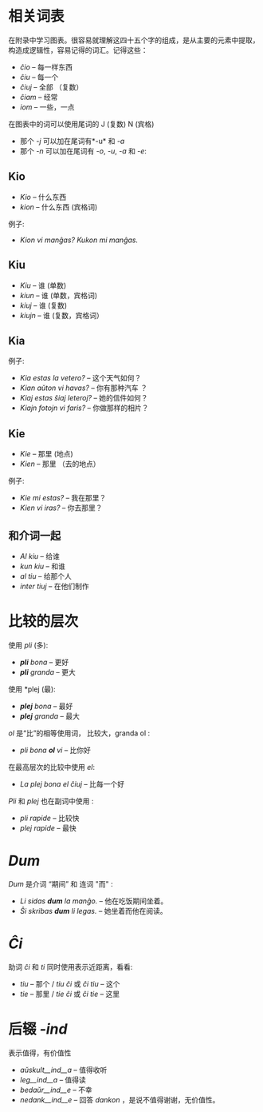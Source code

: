 # 相关词表

在附录中学习图表。很容易就理解这四十五个字的组成，是从主要的元素中提取，构造成逻辑性，容易记得的词汇。记得这些：

- *ĉio*  – 每一样东西
- *ĉiu*  – 每一个
- *ĉiuj*  – 全部 （复数）
- *ĉiam* – 经常
- *iom* – 一些，一点

在图表中的词可以使用尾词的 J (复数) N (宾格)

- 那个 *-j* 可以加在尾词有*-u* 和 *-a* 
- 那个 *-n* 可以加在尾词有 *-o*, *-u*, *-a* 和 *-e*:

## Kio 

- *Kio* – 什么东西
- *kion* – 什么东西 (宾格词)

例子: 

- *Kion vi manĝas? Kukon mi manĝas.*

## Kiu
- *Kiu* – 谁 (单数)
- *kiun* – 谁 (单数，宾格词)
- *kiuj* – 谁 (复数)
- *kiujn* – 谁 (复数，宾格词）

## Kia

例子:

- *Kia estas la vetero?* – 这个天气如何？
- *Kian aŭton vi havas?* – 你有那种汽车 ？
- *Kiaj estas ŝiaj leteroj?* – 她的信件如何？
- *Kiajn fotojn vi faris?* – 你做那样的相片？

## Kie

- *Kie* – 那里 (地点)
- *Kien* – 那里 （去的地点）

例子:

- *Kie mi estas?* – 我在那里？
- *Kien vi iras?* – 你去那里？

## 和介词一起

- *Al kiu* – 给谁
- *kun kiu* – 和谁
- *al tiu* – 给那个人
- *inter tiuj* – 在他们制作

# 比较的层次

使用 *pli* (多):

- *__pli__ bona* – 更好
- *__pli__ granda* – 更大

使用 *plej (最):

- *__plej__ bona* – 最好
- *__plej__ granda* – 最大

 *ol* 是“比”的相等使用词， 比较大，granda ol :

- *pli bona __ol__ vi* – 比你好

在最高层次的比较中使用 *el*: 

- *La plej bona el ĉiuj* – 比每一个好

*Pli* 和 *plej* 也在副词中使用 :

- *pli rapide* – 比较快
- *plej rapide* – 最快

# *Dum* 

*Dum* 是介词 “期间” 和 连词 "而" :

- *Li sidas __dum__ la manĝo.* – 他在吃饭期间坐着。
- *Ŝi skribas __dum__ li legas.* – 她坐着而他在阅读。

# *Ĉi*

助词 *ĉi* 和 *ti* 同时使用表示近距离，看看:

- *tiu* – 那个 / *tiu ĉi* 或 *ĉi tiu* – 这个
- *tie* – 那里 / *tie ĉi* 或 *ĉi tie* – 这里

# 后辍 *-ind*

表示值得，有价值性

- *aŭskult__ind__a* – 值得收听
- *leg__ind__a* – 值得读
- *bedaŭr__ind__e* – 不幸
- *nedank__ind__e* – 回答 *dankon* ，是说不值得谢谢，无价值性。

 
